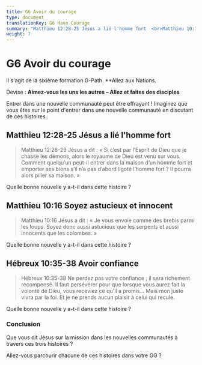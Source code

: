 ```yaml
---
title: G6 Avoir du courage
type: document
translationKey: G6 Have Courage
summary: "Matthieu 12:28-25 Jésus a lié l'homme fort  <br>Matthieu 10:16 Soyez astucieux et innocent  <br>Hébreux 10:35-38 Avoir confiance"
weight: 7
---
```

# G6 Avoir du courage

Il s'agit de la sixième formation G-Path. **Allez aux Nations.

Devise : **Aimez-vous les uns les autres – Allez et faites des disciples**

Entrer dans une nouvelle communauté peut être effrayant ! Imaginez que vous êtes sur le point d'entrer dans une nouvelle communauté en discutant de ces histoires.

## Matthieu 12:28-25 Jésus a lié l'homme fort

>   Matthieu 12:28-29 Jésus a dit : « Si c’est par l’Esprit de Dieu que je chasse les démons, alors le royaume de Dieu est venu sur vous. Comment quelqu’un peut-il entrer dans la maison d’un homme fort et emporter ses biens s’il n’a pas d’abord ligoté l’homme fort ? Il pourra alors piller sa maison. »

Quelle bonne nouvelle y a-t-il dans cette histoire ?

## Matthieu 10:16 Soyez astucieux et innocent

>   Matthieu 10:16 Jésus a dit : « Je vous envoie comme des brebis parmi les loups. Soyez donc aussi astucieux que les serpents et aussi innocents que les colombes. »

Quelle bonne nouvelle y a-t-il dans cette histoire ?

## Hébreux 10:35-38 Avoir confiance

>   Hébreux 10:35-38 Ne perdez pas votre confiance ; il sera richement récompensé. Il faut persévérer pour que lorsque vous aurez fait la volonté de Dieu, vous receviez ce qu'il a promis... Mais mon juste vivra par la foi. Et je ne prends aucun plaisir à celui qui recule.

Quelle bonne nouvelle y a-t-il dans cette histoire ?

### Conclusion

Que vous dit Jésus sur la mission dans les nouvelles communautés à travers ces trois histoires ?

Allez-vous parcourir chacune de ces histoires dans votre GG ?

